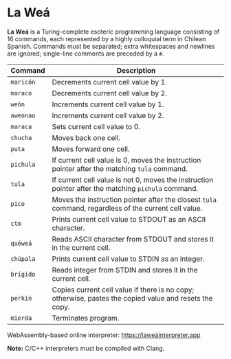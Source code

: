 # La Weá

**La Weá** is a Turing-complete esoteric programming language consisting of 16 commands, each represented by a highly colloquial term in Chilean Spanish. Commands must be separated; extra whitespaces and newlines are ignored; single-line comments are preceded by a ```#```.

Command       | Description
------------- | -----------
```maricón``` | Decrements current cell value by 1.
```maraco```  | Decrements current cell value by 2.
```weón```    | Increments current cell value by 1.
```aweonao``` | Increments current cell value by 2.
```maraca```  | Sets current cell value to 0.
```chucha```  | Moves back one cell.
```puta```    | Moves forward one cell.
```pichula``` | If current cell value is 0, moves the instruction pointer after the matching ```tula``` command.
```tula```    | If current cell value is not 0, moves the instruction pointer after the matching ```pichula``` command.
```pico```    | Moves the instruction pointer after the closest ```tula``` command, regardless of the current cell value.
```ctm```     | Prints current cell value to STDOUT as an ASCII character.
```quéweá```  | Reads ASCII character from STDOUT and stores it in the current cell.
```chúpala``` | Prints current cell value to STDIN as an integer.
```brígido``` | Reads integer from STDIN and stores it in the current cell.
```perkin```  | Copies current cell value if there is no copy; otherwise, pastes the copied value and resets the copy.
```mierda```  | Terminates program.

WebAssembly-based online interpreter: https://laweáinterpreter.app

**Note:** C/C++ interpreters must be compiled with Clang.
